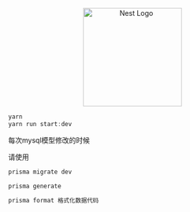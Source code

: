 <p align="center">
  <a href="http://nestjs.com/" target="blank"><img src="https://nestjs.com/img/logo-small.svg" width="200" alt="Nest Logo" /></a>
</p>

```js
yarn 
yarn run start:dev
```

每次mysql模型修改的时候

请使用
```js
prisma migrate dev

prisma generate

prisma format 格式化数据代码
```